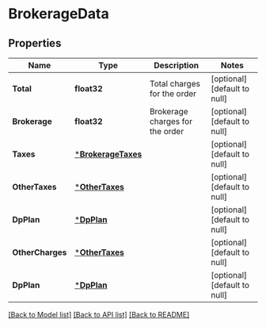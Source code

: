 # BrokerageData

## Properties
Name | Type | Description | Notes
------------ | ------------- | ------------- | -------------
**Total** | **float32** | Total charges for the order | [optional] [default to null]
**Brokerage** | **float32** | Brokerage charges for the order | [optional] [default to null]
**Taxes** | [***BrokerageTaxes**](BrokerageTaxes.md) |  | [optional] [default to null]
**OtherTaxes** | [***OtherTaxes**](OtherTaxes.md) |  | [optional] [default to null]
**DpPlan** | [***DpPlan**](DpPlan.md) |  | [optional] [default to null]
**OtherCharges** | [***OtherTaxes**](OtherTaxes.md) |  | [optional] [default to null]
**DpPlan** | [***DpPlan**](DpPlan.md) |  | [optional] [default to null]

[[Back to Model list]](../README.md#documentation-for-models) [[Back to API list]](../README.md#documentation-for-api-endpoints) [[Back to README]](../README.md)

